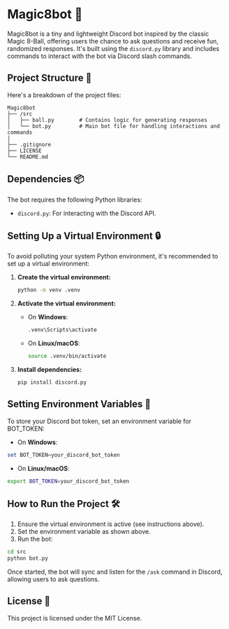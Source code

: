 # Magic8bot 🎱

Magic8bot is a tiny and lightweight Discord bot inspired by the classic Magic 8-Ball, offering users the chance to ask questions and receive fun, randomized responses. It's built using the `discord.py` library and includes commands to interact with the bot via Discord slash commands.

## Project Structure 📂

Here's a breakdown of the project files:

```
Magic8bot
├── /src
│   ├── ball.py        # Contains logic for generating responses
│   └── bot.py         # Main bot file for handling interactions and commands
│
├── .gitignore
├── LICENSE
└── README.md
```

## Dependencies 📦

The bot requires the following Python libraries:
- `discord.py`: For interacting with the Discord API.

## Setting Up a Virtual Environment 🔒

To avoid polluting your system Python environment, it's recommended to set up a virtual environment:

1. **Create the virtual environment:**
   ```bash
   python -m venv .venv
   ```

2. **Activate the virtual environment:**
   - On **Windows**:
     ```bash
     .venv\Scripts\activate
     ```
   - On **Linux/macOS**:
     ```bash
     source .venv/bin/activate
     ```

3. **Install dependencies:**
   ```bash
   pip install discord.py
   ```

## Setting Environment Variables 🔑

To store your Discord bot token, set an environment variable for BOT_TOKEN:

- On **Windows**:

```powershell
set BOT_TOKEN=your_discord_bot_token
```

- On **Linux/macOS**:

```bash
export BOT_TOKEN=your_discord_bot_token
```

## How to Run the Project 🛠️

1. Ensure the virtual environment is active (see instructions above).
2. Set the environment variable as shown above.
3. Run the bot:

```bash
cd src
python bot.py
```


Once started, the bot will sync and listen for the `/ask` command in Discord, allowing users to ask questions.

## License 📜

This project is licensed under the MIT License.
